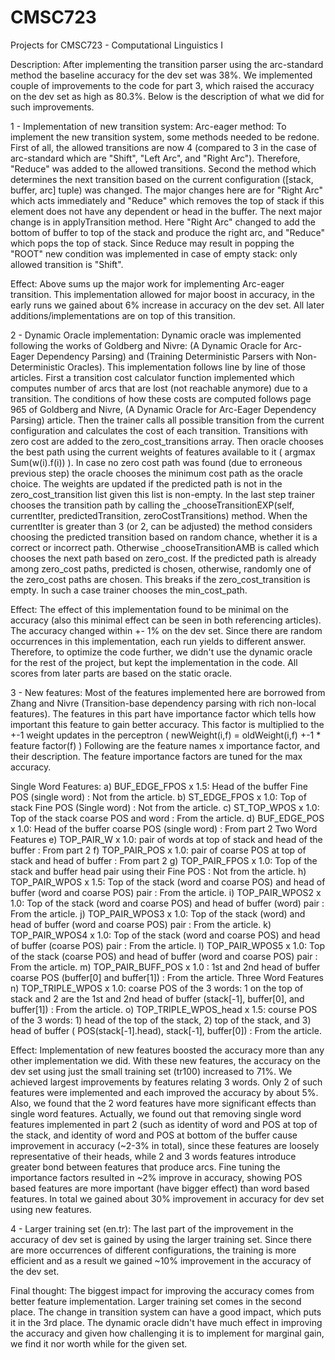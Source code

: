 # CMSC723
Projects for CMSC723 - Computational Linguistics I

Description:
After implementing the transition parser using the arc-standard method the baseline accuracy for the dev set was 38%. We implemented couple of improvements to the code for part 3, which raised the accuracy on the dev set as high as 80.3%. Below is the description of what we did for such improvements.

1 - Implementation of new transition system: Arc-eager method:
To implement the new transition system, some methods needed to be redone. First of all, the allowed transitions are now 4 (compared to 3 in the case of arc-standard which are "Shift", "Left Arc", and "Right Arc"). Therefore, "Reduce" was added to the allowed transitions. 
Second the method which determines the next transition based on the current configuration ([stack, buffer, arc] tuple) was changed. The major changes here are for "Right Arc" which acts immediately and "Reduce" which removes the top of stack if this element does not have any dependent or head in the buffer.
The next major change is in applyTransition method. Here "Right Arc" changed to add the bottom of buffer to top of the stack and produce the right arc, and "Reduce" which pops the top of stack.
Since Reduce may result in popping the "ROOT" new condition was implemented in case of empty stack: only allowed transition is "Shift".

Effect:
Above sums up the major work for implementing Arc-eager transition. This implementation allowed for major boost in accuracy, in the early runs we gained about 6% increase in accuracy on the dev set. All later additions/implementations are on top of this transition.

2 - Dynamic Oracle implementation:
Dynamic oracle was implemented following the works of Goldberg and Nivre: (A Dynamic Oracle for Arc-Eager Dependency Parsing) and (Training Deterministic Parsers with Non-Deterministic Oracles). This implementation follows line by line of those articles.
First a transition cost calculator function implemented which computes number of arcs that are lost (not reachable anymore) due to a transition. The conditions of how these costs are computed follows page 965 of Goldberg and Nivre, (A Dynamic Oracle for Arc-Eager Dependency Parsing) article.
Then the trainer calls all possible transition from the current configuration and calculates the cost of each transition. Transitions with zero cost are added to the zero_cost_transitions array. Then oracle chooses the best path using the current weights of features available to it ( argmax Sum(w(i).f(i)) ). In case no zero cost path was found (due to erroneous previous step) the oracle chooses the minimum cost path  as the oracle choice. The weights are updated if the predicted path is not in the zero_cost_transition list given this list is non-empty.
In the last step trainer chooses the transition path by calling the _chooseTransitionEXP(self, currentIter, predictedTransition, zeroCostTransitions) method. When the currentIter is greater than 3 (or 2, can be adjusted) the method considers choosing the predicted transition based on random chance, whether it is a correct or incorrect path. Otherwise _chooseTransitionAMB is called which chooses the next path based on zero_cost. If the predicted path is already among zero_cost paths, predicted is chosen, otherwise, randomly one of the zero_cost paths are chosen. This breaks if the zero_cost_transition is empty. In such a case trainer chooses the min_cost_path.

Effect:
The effect of this implementation found to be minimal on the accuracy (also this minimal effect can be seen in both referencing articles). The accuracy changed within +- 1% on the dev set. Since there are random occurrences in this implementation, each run yields to different answer. Therefore, to optimize the code further, we didn't use the dynamic oracle for the rest of the project, but kept the implementation in the code. All scores from later parts are based on the static oracle.

3 - New features:
Most of the features implemented here are borrowed from Zhang and Nivre (Transition-base dependency parsing with rich non-local features). The features in this part have importance factor which tells how important this feature to gain better accuracy. This factor is multiplied to the +-1 weight updates in the perceptron ( newWeight(i,f) = oldWeight(i,f) +-1 * feature factor(f) )
Following are the feature names x importance factor, and their description. The feature importance factors are tuned for the max accuracy.

Single Word Features:
a) BUF_EDGE_FPOS x 1.5: Head of the buffer Fine POS (single word) : Not from the article.
b) ST_EDGE_FPOS x 1.0: Top of stack Fine POS (Single word) : Not from the article.
c) ST_TOP_WPOS x 1.0: Top of the stack coarse POS and word : From the article.
d) BUF_EDGE_POS x 1.0: Head of the buffer coarse POS (single word) : From part 2
Two Word Features
e) TOP_PAIR_W x 1.0: pair of words at top of stack and head of the buffer : From part 2
f) TOP_PAIR_POS x 1.0: pair of coarse POS at top of stack and head of buffer : From part 2
g) TOP_PAIR_FPOS x 1.0: Top of the stack and buffer head pair using their Fine POS : Not from the article.
h) TOP_PAIR_WPOS x 1.5: Top of the stack (word and coarse POS) and head of buffer (word and coarse POS) pair : From the article. 
i) TOP_PAIR_WPOS2 x 1.0: Top of the stack (word and coarse POS) and head of buffer (word) pair : From the article. 
j) TOP_PAIR_WPOS3 x 1.0: Top of the stack (word) and head of buffer (word and coarse POS) pair : From the article. 
k) TOP_PAIR_WPOS4 x 1.0: Top of the stack (word and coarse POS) and head of buffer (coarse POS) pair : From the article. 
l) TOP_PAIR_WPOS5 x 1.0: Top of the stack (coarse POS) and head of buffer (word and coarse POS) pair : From the article. 
m) TOP_PAIR_BUFF_POS x 1.0 : 1st and 2nd head of buffer coarse POS (buffer[0] and buffer[1]) : From the article.
Three Word Features
n) TOP_TRIPLE_WPOS x 1.0: coarse POS of the 3 words: 1 on the top of stack and 2 are the 1st and 2nd head of buffer (stack[-1], buffer[0], and buffer[1]) : From the article.
o) TOP_TRIPLE_WPOS_head x 1.5: course POS of the 3 words: 1) head of the top of the stack, 2) top of the stack, and 3) head of buffer ( POS(stack[-1].head), stack[-1], buffer[0]) : From the article.

Effect:
Implementation of new features boosted the accuracy more than any other implementation we did. With these new features, the accuracy on the dev set using just the small training set (tr100) increased to 71%. We achieved largest improvements by features relating 3 words. Only 2 of such features were implemented and each improved the accuracy by about 5%. Also, we found that the 2 word features have more significant effects than single word features. Actually, we found out that removing single word features implemented in part 2 (such as identity of word and POS at top of the stack, and identity of word and POS at bottom of the buffer cause improvement in accuracy (~2-3% in total), since these features are loosely representative of their heads, while 2 and 3 words features introduce greater bond between features that produce arcs. Fine tuning the importance factors resulted in ~2% improve in accuracy, showing POS based features are more important (have bigger effect) than word based features.
In total we gained about 30% improvement in accuracy for dev set using new features.

4 - Larger training set (en.tr):
The last part of the improvement in the accuracy of dev set is gained by using the larger training set. Since there are more occurrences of different configurations, the training is more efficient and as a result we gained ~10% improvement in the accuracy of the dev set.

Final thought:
The biggest impact for improving the accuracy comes from better feature implementation. Larger training set comes in the second place. The change in transition system can have a good impact, which puts it in the 3rd place. The dynamic oracle didn't have much effect in improving the accuracy and given how challenging it is to implement for marginal gain, we find it nor worth while for the given set.
